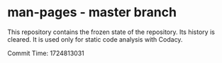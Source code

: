 # man-pages - master branch

This repository contains the frozen state of the repository.
Its history is cleared. It is used only for static code
analysis with Codacy.

Commit Time: 1724813031